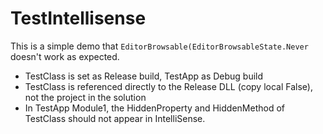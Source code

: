# TestIntellisense

This is a simple demo that `EditorBrowsable(EditorBrowsableState.Never` doesn't work as expected.

- TestClass is set as Release build, TestApp as Debug build
- TestClass is referenced directly to the Release DLL (copy local False), not the project in the solution
- In TestApp Module1, the HiddenProperty and HiddenMethod of TestClass should not appear in IntelliSense.
